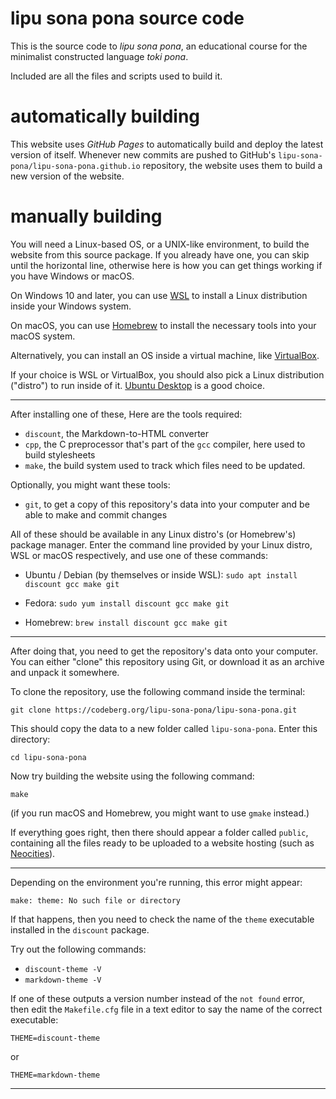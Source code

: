 # lipu sona pona source code

This is the source code to *lipu sona pona*, an educational course for the
minimalist constructed language *toki pona*.

Included are all the files and scripts used to build it.

# automatically building

This website uses *GitHub Pages* to automatically build and deploy the latest
version of itself. Whenever new commits are pushed to GitHub's
`lipu-sona-pona/lipu-sona-pona.github.io` repository, the website uses them to
build a new version of the website.

# manually building

You will need a Linux-based OS, or a UNIX-like environment, to build the
website from this source package. If you already have one, you can skip until
the horizontal line, otherwise here is how you can get things working if you
have Windows or macOS.

On Windows 10 and later, you can use
[WSL](https://learn.microsoft.com/en-us/windows/wsl/) to install a Linux
distribution inside your Windows system.

On macOS, you can use [Homebrew](https://brew.sh/) to install the necessary
tools into your macOS system.

Alternatively, you can install an OS inside a virtual machine, like
[VirtualBox](https://www.virtualbox.org/).

If your choice is WSL or VirtualBox, you should also pick a Linux distribution
("distro") to run inside of it. [Ubuntu
Desktop](https://ubuntu.com/download/desktop) is a good choice.

---

After installing one of these, Here are the tools required:

 * `discount`, the Markdown-to-HTML converter
 * `cpp`, the C preprocessor that's part of the `gcc` compiler, here used to build stylesheets
 * `make`, the build system used to track which files need to be updated.

Optionally, you might want these tools:

 * `git`, to get a copy of this repository's data into your computer and be able
   to make and commit changes

All of these should be available in any Linux distro's (or Homebrew's) package
manager. Enter the command line provided by your Linux distro, WSL or macOS
respectively, and use one of these commands:

* Ubuntu / Debian (by themselves or inside WSL): `sudo apt install discount gcc
make git`

* Fedora: `sudo yum install discount gcc make git`

* Homebrew: `brew install discount gcc make git`

---

After doing that, you need to get the repository's data onto your computer. You
can either "clone" this repository using Git, or download it as an archive and
unpack it somewhere.

To clone the repository, use the following command inside the terminal:

`git clone https://codeberg.org/lipu-sona-pona/lipu-sona-pona.git`

This should copy the data to a new folder called `lipu-sona-pona`. Enter this
directory:

`cd lipu-sona-pona`

Now try building the website using the following command:

`make`

(if you run macOS and Homebrew, you might want to use `gmake` instead.)

If everything goes right, then there should appear a folder called `public`,
containing all the files ready to be uploaded to a website hosting (such as
[Neocities](https://neocities.org/)).

---

Depending on the environment you're running, this error might appear:

```
make: theme: No such file or directory
```

If that happens, then you need to check the name of the `theme` executable
installed in the `discount` package.

Try out the following commands:

* `discount-theme -V`
* `markdown-theme -V`

If one of these outputs a version number instead of the `not found` error, then
edit the `Makefile.cfg` file in a text editor to say the name of the correct
executable:

```
THEME=discount-theme
```

or

```
THEME=markdown-theme
```

---

